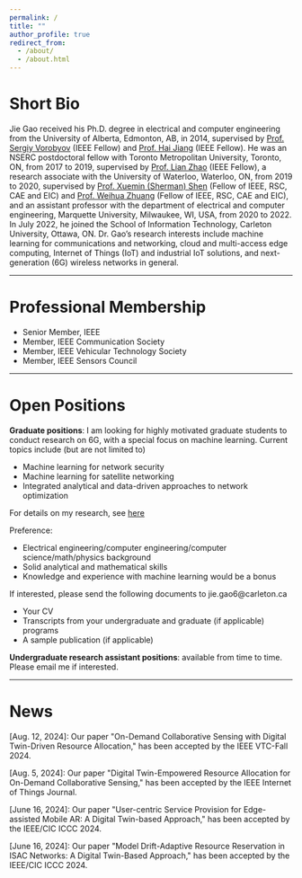 ```yaml
---
permalink: /
title: ""
author_profile: true
redirect_from: 
  - /about/
  - /about.html
---
```

Short Bio
======
Jie Gao received his Ph.D. degree in electrical and computer engineering from the University of Alberta, Edmonton, AB, in 2014, supervised by [Prof. Sergiy Vorobyov](https://users.aalto.fi/~vorobys1/) (IEEE Fellow) and [Prof. Hai Jiang](https://www.ece.ualberta.ca/~hai1/) (IEEE Fellow). He was an NSERC postdoctoral fellow with Toronto Metropolitan University, Toronto, ON, from 2017 to 2019, supervised by [Prof. Lian Zhao](https://www.ecb.torontomu.ca/~lzhao/) (IEEE Fellow), a research associate with the University of Waterloo, Waterloo, ON, from 2019 to 2020, supervised by [Prof. Xuemin (Sherman) Shen](https://uwaterloo.ca/scholar/sshen) (Fellow of IEEE, RSC, CAE and EIC) and [Prof. Weihua Zhuang](https://uwaterloo.ca/scholar/wzhuang) (Fellow of IEEE, RSC, CAE and EIC), and an assistant professor with the department of electrical and computer engineering, Marquette University, Milwaukee, WI, USA, from 2020 to 2022. In July 2022, he joined the School of Information Technology, Carleton University, Ottawa, ON. Dr. Gao’s research interests include machine learning for communications and networking, cloud and multi-access edge computing, Internet of Things (IoT) and industrial IoT solutions, and next-generation (6G) wireless networks in general. 


<hr> 


Professional Membership
======
<ul style="list-style-type:disc;">
  <li>Senior Member, IEEE</li>
  <li>Member, IEEE Communication Society</li>
  <li>Member, IEEE Vehicular Technology Society</li>
  <li>Member, IEEE Sensors Council</li>
</ul>

<hr> 

Open Positions
======
<strong>Graduate positions</strong>: I am looking for highly motivated graduate students to conduct research on 6G, with a special focus on machine learning. Current topics include (but are not limited to)
<ul style="list-style-type:disc;">
  <li>Machine learning for network security</li>
  <li>Machine learning for satellite networking</li>
  <li>Integrated analytical and data-driven approaches to network optimization</li>
</ul>

For details on my research, see [here](https://drjiegao.github.io//research/) 

Preference: 
<ul style="list-style-type:disc;">
  <li>Electrical engineering/computer engineering/computer science/math/physics background</li>
  <li>Solid analytical and mathematical skills</li>
  <li>Knowledge and experience with machine learning would be a bonus</li>
</ul>
If interested, please send the following documents to jie.gao6@carleton.ca
<ul style="list-style-type:disc;">
  <li>Your CV</li>
  <li>Transcripts from your undergraduate and graduate (if applicable) programs</li>
  <li>A sample publication (if applicable) </li>
</ul>
<strong>Undergraduate research assistant positions</strong>: available from time to time. Please email me if interested. 


<hr> 



News
======
[Aug. 12, 2024]: Our paper "On-Demand Collaborative Sensing with Digital Twin-Driven Resource Allocation," has been accepted by the IEEE VTC-Fall 2024. 

[Aug. 5, 2024]: Our paper "Digital Twin-Empowered Resource Allocation for On-Demand Collaborative Sensing," has been accepted by the IEEE Internet of Things Journal. 

[June 16, 2024]: Our paper "User-centric Service Provision for Edge-assisted Mobile AR: A Digital Twin-based Approach," has been accepted by the IEEE/CIC ICCC 2024. 

[June 16, 2024]: Our paper "Model Drift-Adaptive Resource Reservation in ISAC Networks: A Digital Twin-Based Approach," has been accepted by the IEEE/CIC ICCC 2024. 






